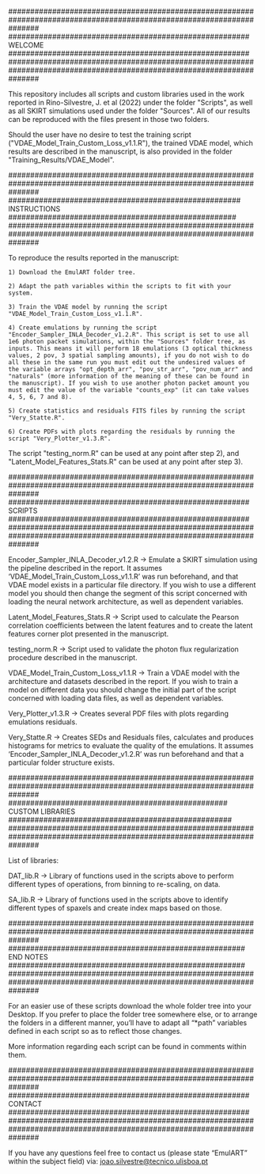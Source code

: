 #######################################################################################################################
####################################################### WELCOME #######################################################
#######################################################################################################################

This repository includes all scripts and custom libraries used in the work reported in Rino-Silvestre, J. et al (2022) under the folder "Scripts", as well as all SKIRT simulations used under the folder "Sources". All of our results can be reproduced with the files present in those two folders.

Should the user have no desire to test the training script ("VDAE_Model_Train_Custom_Loss_v1.1.R"), the trained VDAE model, which results are described in the manuscript, is also provided in the folder "Training_Results/VDAE_Model".

#######################################################################################################################
##################################################### INSTRUCTIONS ####################################################
#######################################################################################################################

To reproduce the results reported in the manuscript:

	1) Download the EmulART folder tree.
	
	2) Adapt the path variables within the scripts to fit with your system.
	
	3) Train the VDAE model by running the script "VDAE_Model_Train_Custom_Loss_v1.1.R".	
	
	4) Create emulations by running the script "Encoder_Sampler_INLA_Decoder_v1.2.R". This script is set to use all 1e6 photon packet simulations, within the "Sources" folder tree, as inputs. This means it will perform 18 emulations (3 optical thickness values, 2 pov, 3 spatial sampling amounts), if you do not wish to do all these in the same run you must edit out the undesired values of the variable arrays "opt_depth_arr", "pov_str_arr", "pov_num_arr" and "naturals" (more information of the meaning of these can be found in the manuscript). If you wish to use another photon packet amount you must edit the value of the variable "counts_exp" (it can take values 4, 5, 6, 7 and 8). 
	
	5) Create statistics and residuals FITS files by running the script "Very_Statte.R".
	
	6) Create PDFs with plots regarding the residuals by running the script "Very_Plotter_v1.3.R".
	
The script "testing_norm.R" can be used at any point after step 2), and "Latent_Model_Features_Stats.R" can be used at any point after step 3).

#######################################################################################################################
####################################################### SCRIPTS #######################################################
#######################################################################################################################

Encoder_Sampler_INLA_Decoder_v1.2.R -> Emulate a SKIRT simulation using the pipeline described in the report. It assumes ‘VDAE_Model_Train_Custom_Loss_v1.1.R’ was run beforehand, and that VDAE model exists in a particular file directory. If you wish to use a different model you should then change the segment of this script concerned with loading the neural network architecture, as well as dependent variables. 

Latent_Model_Features_Stats.R -> Script used to calculate the Pearson correlation coefficients between the latent features and to create the latent features corner plot presented in the manuscript.

testing_norm.R -> Script used to validate the photon flux regularization procedure described in the manuscript.

VDAE_Model_Train_Custom_Loss_v1.1.R -> Train a VDAE model with the architecture and datasets described in the report. If you wish to train a model on different data you should change the initial part of the script concerned with loading data files, as well as dependent variables.

Very_Plotter_v1.3.R -> Creates several PDF files with plots regarding emulations residuals.

Very_Statte.R -> Creates SEDs and Residuals files, calculates and produces histograms for metrics to evaluate the quality of the emulations. It assumes ‘Encoder_Sampler_INLA_Decoder_v1.2.R’ was run beforehand and that a particular folder structure exists. 

#######################################################################################################################
################################################## CUSTOM LIBRARIES ###################################################
#######################################################################################################################

List of libraries:

DAT_lib.R -> Library of functions used in the scripts above to perform different types of operations, from binning to re-scaling, on data.

SA_lib.R -> Library of functions used in the scripts above to identify different types of spaxels and create index maps based on those.

#######################################################################################################################
###################################################### END NOTES ######################################################
#######################################################################################################################

For an easier use of these scripts download the whole folder tree into your Desktop. If you prefer to place the folder tree somewhere else, or to arrange the folders in a different manner, you’ll have to adapt all “*path” variables defined in each script so as to reflect those changes.

More information regarding each script can be found in comments within them. 

#######################################################################################################################
####################################################### CONTACT #######################################################
#######################################################################################################################

If you have any questions feel free to contact us (please state “EmulART” within the subject field) via: joao.silvestre@tecnico.ulisboa.pt
